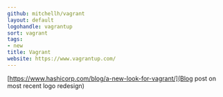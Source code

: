 ```yaml
---
github: mitchellh/vagrant
layout: default
logohandle: vagrantup
sort: vagrant
tags:
- new
title: Vagrant
website: https://www.vagrantup.com/
---
```


[https://www.hashicorp.com/blog/a-new-look-for-vagrant/](Blog post on most recent logo redesign)
